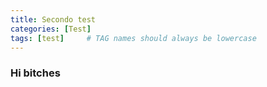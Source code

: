 ```yaml
---
title: Secondo test
categories: [Test]
tags: [test]     # TAG names should always be lowercase
---
```


### Hi bitches